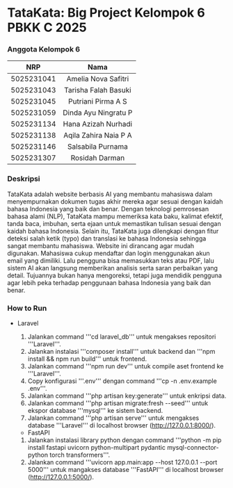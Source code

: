 # TataKata: Big Project Kelompok 6 PBKK C 2025

### Anggota Kelompok 6
|    NRP     |      Nama      |
| :--------: | :------------: |
| 5025231041 | Amelia Nova Safitri |
| 5025231043 | Tarisha Falah Basuki |
| 5025231045 | Putriani Pirma A S |
| 5025231059 | Dinda Ayu Ningratu P |
| 5025231134 | Hana Azizah Nurhadi |
| 5025231138 | Aqila Zahira Naia P A |
| 5025231146 | Salsabila Purnama |
| 5025231307 | Rosidah Darman |

### Deskripsi
  TataKata adalah website berbasis AI yang membantu mahasiswa dalam menyempurnakan dokumen tugas akhir mereka agar sesuai dengan kaidah bahasa Indonesia yang baik dan benar. Dengan teknologi pemrosesan bahasa alami (NLP), TataKata mampu memeriksa kata baku, kalimat efektif, tanda baca, imbuhan, serta ejaan untuk memastikan tulisan sesuai dengan kaidah bahasa Indonesia. Selain itu, TataKata juga dilengkapi dengan fitur deteksi salah ketik (typo) dan translasi ke bahasa Indonesia sehingga sangat membantu mahasiswa.
Website ini dirancang agar mudah digunakan. Mahasiswa cukup mendaftar dan login menggunakan akun email yang dimiliki. Lalu pengguna bisa memasukkan teks atau PDF, lalu sistem AI akan langsung memberikan analisis serta saran perbaikan yang detail. Tujuannya bukan hanya mengoreksi, tetapi juga mendidik pengguna agar lebih peka terhadap penggunaan bahasa Indonesia yang baik dan benar.

### How to Run
- Laravel
  1. Jalankan command '''cd laravel_db''' untuk mengakses repositori '''Laravel'''.
  2. Jalankan instalasi '''composer install''' untuk backend dan '''npm install && npm run build''' untuk frontend.
  3. Jalankan command '''npm run dev''' untuk compile aset frontend ke '''Laravel'''.
  4. Copy konfigurasi '''.env''' dengan command '''cp -n .env.example .env'''.
  5. Jalankan command '''php artisan key:generate''' untuk enkripsi data.
  6. Jalankan command '''php artisan migrate:fresh --seed''' untuk ekspor database '''mysql''' ke sistem backend.
  7. Jalankan command '''php artisan serve''' untuk mengakses database '''Laravel''' di localhost browser (http://127.0.0.1:8000/).
 
  - FastAPI
  1. Jalankan instalasi library python dengan command '''python -m pip install fastapi uvicorn python-multipart pydantic mysql-connector-python torch transformers'''.
  2. Jalankan command '''uvicorn app.main:app --host 127.0.0.1 --port 5000''' untuk mangakses database '''FastAPI''' di localhost browser (http://127.0.0.1:5000/).
